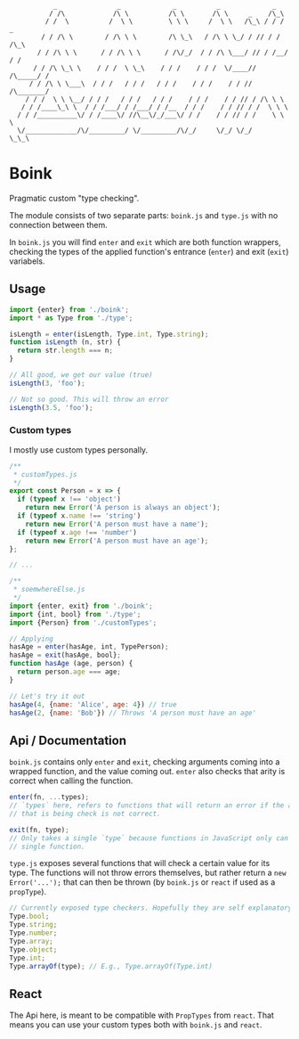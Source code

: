 ```
           _               _             _          _             _
          / /\            /\ \          /\ \       /\ \     _    /\_\
         / /  \          /  \ \         \ \ \     /  \ \   /\_\ / / /  _
        / / /\ \        / /\ \ \        /\ \_\   / /\ \ \_/ / // / /  /\_\
       / / /\ \ \      / / /\ \ \      / /\/_/  / / /\ \___/ // / /__/ / /
      / / /\ \_\ \    / / /  \ \_\    / / /    / / /  \/____// /\_____/ /
     / / /\ \ \___\  / / /   / / /   / / /    / / /    / / // /\_______/
    / / /  \ \ \__/ / / /   / / /   / / /    / / /    / / // / /\ \ \
   / / /____\_\ \  / / /___/ / /___/ / /__  / / /    / / // / /  \ \ \
  / / /__________\/ / /____\/ //\__\/_/___\/ / /    / / // / /    \ \ \
  \/_____________/\/_________/ \/_________/\/_/     \/_/ \/_/      \_\_\

```

# Boink

Pragmatic custom "type checking".

The module consists of two separate parts: `boink.js` and `type.js` with no
connection between them.

In `boink.js` you will find `enter` and `exit` which are both function wrappers,
checking the types of the applied function's entrance (`enter`) and exit
(`exit`) variabels.

## Usage

```js
import {enter} from './boink';
import * as Type from './type';

isLength = enter(isLength, Type.int, Type.string);
function isLength (n, str) {
  return str.length === n;
}

// All good, we get our value (true)
isLength(3, 'foo');

// Not so good. This will throw an error
isLength(3.5, 'foo');
```

### Custom types

I mostly use custom types personally.

```js
/**
 * customTypes.js
 */
export const Person = x => {
  if (typeof x !== 'object')
    return new Error('A person is always an object');
  if (typeof x.name !== 'string')
    return new Error('A person must have a name');
  if (typeof x.age !== 'number')
    return new Error('A person must have an age');
};

// ...

/**
 * soemwhereElse.js
 */
import {enter, exit} from './boink';
import {int, bool} from './type';
import {Person} from './customTypes';

// Applying
hasAge = enter(hasAge, int, TypePerson);
hasAge = exit(hasAge, bool};
function hasAge (age, person) {
  return person.age === age;
}

// Let's try it out
hasAge(4, {name: 'Alice', age: 4}) // true
hasAge(2, {name: 'Bob'}) // Throws 'A person must have an age'
```


## Api / Documentation

`boink.js` contains only `enter` and `exit`, checking arguments coming into a
wrapped function, and the value coming out. `enter` also checks that arity is
correct when calling the function.

```js
enter(fn, ...types);
// `types` here, refers to functions that will return an error if the argument
// that is being check is not correct.
```

```js
exit(fn, type);
// Only takes a single `type` because functions in JavaScript only can return a
// single function.
```

`type.js` exposes several functions that will check a certain value for its
type. The functions will not throw errors themselves, but rather return a `new
Error('...');` that can then be thrown (by `boink.js` or `react` if used as a
`propType`).

```js
// Currently exposed type checkers. Hopefully they are self explanatory.
Type.bool;
Type.string;
Type.number;
Type.array;
Type.object;
Type.int;
Type.arrayOf(type); // E.g., Type.arrayOf(Type.int)
```

## React

The Api here, is meant to be compatible with `PropTypes` from `react`. That
means you can use your custom types both with `boink.js` and `react`.

